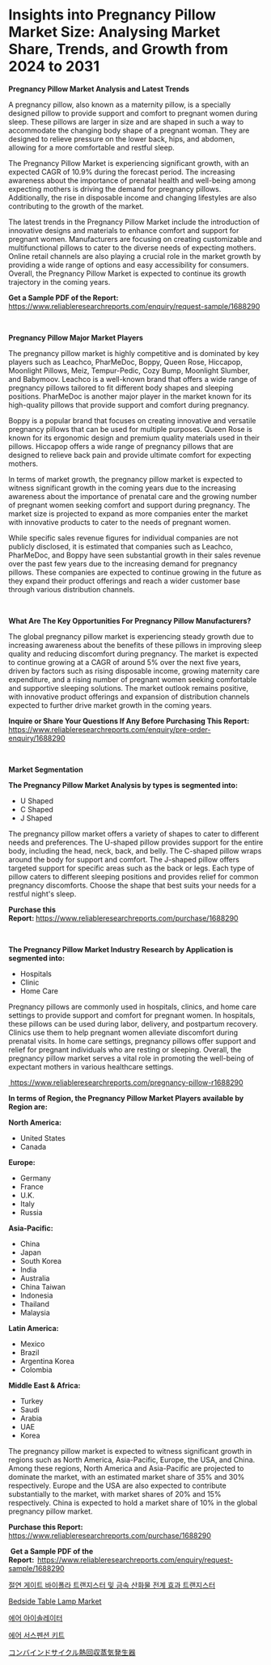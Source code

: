 <p><h1>Insights into Pregnancy Pillow Market Size: Analysing Market Share, Trends, and Growth from 2024 to 2031</h1></p><p><strong>Pregnancy Pillow Market Analysis and Latest Trends</strong></p>
<p><p>A pregnancy pillow, also known as a maternity pillow, is a specially designed pillow to provide support and comfort to pregnant women during sleep. These pillows are larger in size and are shaped in such a way to accommodate the changing body shape of a pregnant woman. They are designed to relieve pressure on the lower back, hips, and abdomen, allowing for a more comfortable and restful sleep.</p><p>The Pregnancy Pillow Market is experiencing significant growth, with an expected CAGR of 10.9% during the forecast period. The increasing awareness about the importance of prenatal health and well-being among expecting mothers is driving the demand for pregnancy pillows. Additionally, the rise in disposable income and changing lifestyles are also contributing to the growth of the market.</p><p>The latest trends in the Pregnancy Pillow Market include the introduction of innovative designs and materials to enhance comfort and support for pregnant women. Manufacturers are focusing on creating customizable and multifunctional pillows to cater to the diverse needs of expecting mothers. Online retail channels are also playing a crucial role in the market growth by providing a wide range of options and easy accessibility for consumers. Overall, the Pregnancy Pillow Market is expected to continue its growth trajectory in the coming years.</p></p>
<p><strong>Get a Sample PDF of the Report:&nbsp;</strong> <a href="https://www.reliableresearchreports.com/enquiry/request-sample/1688290">https://www.reliableresearchreports.com/enquiry/request-sample/1688290</a></p>
<p>&nbsp;</p>
<p><strong>Pregnancy Pillow Major Market Players</strong></p>
<p><p>The pregnancy pillow market is highly competitive and is dominated by key players such as Leachco, PharMeDoc, Boppy, Queen Rose, Hiccapop, Moonlight Pillows, Meiz, Tempur-Pedic, Cozy Bump, Moonlight Slumber, and Babymoov. Leachco is a well-known brand that offers a wide range of pregnancy pillows tailored to fit different body shapes and sleeping positions. PharMeDoc is another major player in the market known for its high-quality pillows that provide support and comfort during pregnancy.</p><p>Boppy is a popular brand that focuses on creating innovative and versatile pregnancy pillows that can be used for multiple purposes. Queen Rose is known for its ergonomic design and premium quality materials used in their pillows. Hiccapop offers a wide range of pregnancy pillows that are designed to relieve back pain and provide ultimate comfort for expecting mothers.</p><p>In terms of market growth, the pregnancy pillow market is expected to witness significant growth in the coming years due to the increasing awareness about the importance of prenatal care and the growing number of pregnant women seeking comfort and support during pregnancy. The market size is projected to expand as more companies enter the market with innovative products to cater to the needs of pregnant women.</p><p>While specific sales revenue figures for individual companies are not publicly disclosed, it is estimated that companies such as Leachco, PharMeDoc, and Boppy have seen substantial growth in their sales revenue over the past few years due to the increasing demand for pregnancy pillows. These companies are expected to continue growing in the future as they expand their product offerings and reach a wider customer base through various distribution channels.</p></p>
<p>&nbsp;</p>
<p><strong>What Are The Key Opportunities For Pregnancy Pillow Manufacturers?</strong></p>
<p><p>The global pregnancy pillow market is experiencing steady growth due to increasing awareness about the benefits of these pillows in improving sleep quality and reducing discomfort during pregnancy. The market is expected to continue growing at a CAGR of around 5% over the next five years, driven by factors such as rising disposable income, growing maternity care expenditure, and a rising number of pregnant women seeking comfortable and supportive sleeping solutions. The market outlook remains positive, with innovative product offerings and expansion of distribution channels expected to further drive market growth in the coming years.</p></p>
<p><strong>Inquire or Share Your Questions If Any Before Purchasing This Report:</strong> <a href="https://www.reliableresearchreports.com/enquiry/pre-order-enquiry/1688290">https://www.reliableresearchreports.com/enquiry/pre-order-enquiry/1688290</a></p>
<p>&nbsp;</p>
<p><strong>Market Segmentation</strong></p>
<p><strong>The Pregnancy Pillow Market Analysis by types is segmented into:</strong></p>
<p><ul><li>U Shaped</li><li>C Shaped</li><li>J Shaped</li></ul></p>
<p><p>The pregnancy pillow market offers a variety of shapes to cater to different needs and preferences. The U-shaped pillow provides support for the entire body, including the head, neck, back, and belly. The C-shaped pillow wraps around the body for support and comfort. The J-shaped pillow offers targeted support for specific areas such as the back or legs. Each type of pillow caters to different sleeping positions and provides relief for common pregnancy discomforts. Choose the shape that best suits your needs for a restful night's sleep.</p></p>
<p><strong>Purchase this Report:&nbsp;</strong><a href="https://www.reliableresearchreports.com/purchase/1688290">https://www.reliableresearchreports.com/purchase/1688290</a></p>
<p>&nbsp;</p>
<p><strong>The Pregnancy Pillow Market Industry Research by Application is segmented into:</strong></p>
<p><ul><li>Hospitals</li><li>Clinic</li><li>Home Care</li></ul></p>
<p><p>Pregnancy pillows are commonly used in hospitals, clinics, and home care settings to provide support and comfort for pregnant women. In hospitals, these pillows can be used during labor, delivery, and postpartum recovery. Clinics use them to help pregnant women alleviate discomfort during prenatal visits. In home care settings, pregnancy pillows offer support and relief for pregnant individuals who are resting or sleeping. Overall, the pregnancy pillow market serves a vital role in promoting the well-being of expectant mothers in various healthcare settings.</p></p>
<p><a href="https://www.reliableresearchreports.com/pregnancy-pillow-r1688290">&nbsp;https://www.reliableresearchreports.com/pregnancy-pillow-r1688290</a></p>
<p><strong>In terms of Region, the Pregnancy Pillow Market Players available by Region are:</strong></p>
<p>
    <p> <strong> North America: </strong>
        <ul>
            <li>United States</li>
            <li>Canada</li>
        </ul>
        </p> 
    <p> <strong> Europe: </strong>
        <ul>
            <li>Germany</li>
            <li>France</li>
            <li>U.K.</li>
            <li>Italy</li>
            <li>Russia</li>
        </ul>
        </p> 
    <p> <strong> Asia-Pacific: </strong>
        <ul>
            <li>China</li>
            <li>Japan</li>
            <li>South Korea</li>
            <li>India</li>
            <li>Australia</li>
            <li>China Taiwan</li>
            <li>Indonesia</li>
            <li>Thailand</li>
            <li>Malaysia</li>
        </ul>
        </p> 
    <p> <strong> Latin America: </strong>
        <ul>
            <li>Mexico</li>
            <li>Brazil</li>
            <li>Argentina Korea</li>
            <li>Colombia</li>
        </ul>
        </p> 
    <p> <strong> Middle East & Africa: </strong>
        <ul>
            <li>Turkey</li>
            <li>Saudi</li>
            <li>Arabia</li>
            <li>UAE</li>
            <li>Korea</li>
        </ul>
    </p>
    </p>
<p><p>The pregnancy pillow market is expected to witness significant growth in regions such as North America, Asia-Pacific, Europe, the USA, and China. Among these regions, North America and Asia-Pacific are projected to dominate the market, with an estimated market share of 35% and 30% respectively. Europe and the USA are also expected to contribute substantially to the market, with market shares of 20% and 15% respectively. China is expected to hold a market share of 10% in the global pregnancy pillow market.</p></p>
<p><strong>Purchase this Report: </strong><a href="https://www.reliableresearchreports.com/purchase/1688290">https://www.reliableresearchreports.com/purchase/1688290</a></p>
<p>&nbsp;<strong>Get a Sample PDF of the Report:&nbsp;&nbsp;</strong><a href="https://www.reliableresearchreports.com/enquiry/request-sample/1688290">https://www.reliableresearchreports.com/enquiry/request-sample/1688290</a></p>
<p><strong></strong></p>
<p><p><a href="https://medium.com/@ishacian.georges/%EA%B3%A0%EC%84%B1%EB%8A%A5-%EC%A0%88%EC%97%B0-%EA%B2%8C%EC%9D%B4%ED%8A%B8-%EC%9D%B4%EC%A4%91%EA%B7%B9-%ED%8A%B8%EB%9E%9C%EC%A7%80%EC%8A%A4%ED%84%B0-%EB%B0%8F-%EA%B8%88%EC%86%8D-%EC%82%B0%ED%99%94%EB%AC%BC-%ED%95%84%EB%93%9C-%ED%9A%A8%EA%B3%BC-%ED%8A%B8%EB%9E%9C%EC%A7%80%EC%8A%A4%ED%84%B0-%EC%82%B0%EC%97%85-%EB%B6%84%EC%84%9D-%EB%B3%B4%EA%B3%A0%EC%84%9C-%EC%9D%91%EC%9A%A9-%EB%B6%84%EC%95%BC-%EC%A7%80%EC%97%AD-%EA%B2%BD%EC%9F%81-%EC%A0%84%EB%9E%B5%EC%97%90-%EB%94%B0%EB%A5%B8-%EC%8B%9C%EC%9E%A5-%EA%B7%9C%EB%AA%A8-%EC%A0%90%EC%9C%A0%EC%9C%A8-%EC%B6%94%EC%84%B8-2024-a176e3632bb1">절연 게이트 바이폴라 트랜지스터 및 금속 산화물 전계 효과 트랜지스터</a></p><p><a href="https://github.com/labibmmn112/Market-Research-Report-List-1/blob/main/bedside-table-lamp-market.md">Bedside Table Lamp Market</a></p><p><a href="https://github.com/naiemislamrayan2/Market-Research-Report-List-1/blob/main/7369948150457.md">에어 아이솔레이터</a></p><p><a href="https://github.com/puputanisa684/Market-Research-Report-List-1/blob/main/6781646150458.md">에어 서스펜션 키트</a></p><p><a href="https://github.com/zekaoe592392/Market-Research-Report-List-2/blob/main/6190215142695.md">コンバインドサイクル熱回収蒸気発生器</a></p></p>